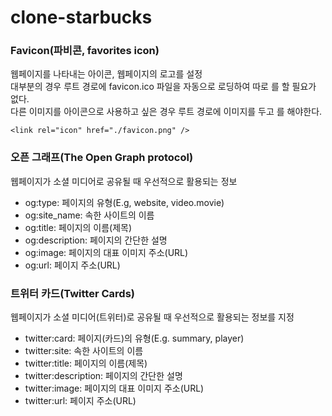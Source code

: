 # clone-starbucks
### Favicon(파비콘, favorites icon)
웹페이지를 나타내는 아이콘, 웹페이지의 로고를 설정<br>
대부분의 경우 루트 경로에 favicon.ico 파일을 자동으로 로딩하여 따로 <link>를 할 필요가 없다.<br>
다른 이미지를 아이콘으로 사용하고 싶은 경우 루트 경로에 이미지를 두고 <link>를 해야한다.
```
<link rel="icon" href="./favicon.png" />
```


### 오픈 그래프(The Open Graph protocol)
웹페이지가 소셜 미디어로 공유될 때 우선적으로 활용되는 정보
* og:type: 페이지의 유형(E.g, website, video.movie)
* og:site_name: 속한 사이트의 이름
* og:title: 페이지의 이름(제목)
* og:description: 페이지의 간단한 설명
* og:image: 페이지의 대표 이미지 주소(URL)
* og:url: 페이지 주소(URL)

### 트위터 카드(Twitter Cards)
웹페이지가 소셜 미디어(트위터)로 공유될 때 우선적으로 활용되는 정보를 지정
* twitter:card: 페이지(카드)의 유형(E.g. summary, player)
* twitter:site: 속한 사이트의 이름
* twitter:title: 페이지의 이름(제목)
* twitter:description: 페이지의 간단한 설명
* twitter:image: 페이지의 대표 이미지 주소(URL)
* twitter:url: 페이지 주소(URL)

